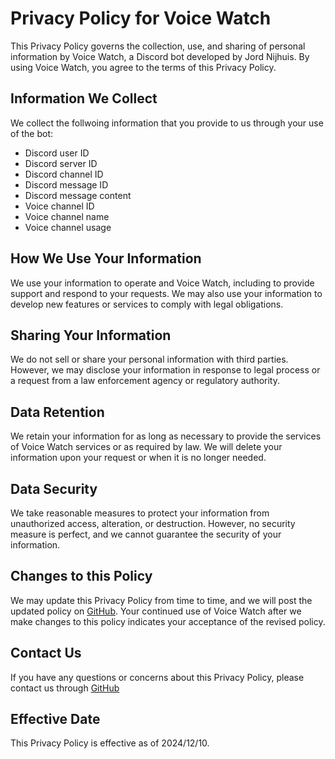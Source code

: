 # Privacy Policy for Voice Watch

This Privacy Policy governs the collection, use, and sharing of personal information by Voice Watch, 
a Discord bot developed by Jord Nijhuis. By using Voice Watch, you agree to the terms of this Privacy Policy.

## Information We Collect

We collect the follwoing information that you provide to us through your use of the bot:
- Discord user ID
- Discord server ID
- Discord channel ID
- Discord message ID
- Discord message content
- Voice channel ID
- Voice channel name
- Voice channel usage

## How We Use Your Information

We use your information to operate and Voice Watch, including to provide support and respond to your requests.
We may also use your information to develop new features or services  to comply with legal obligations.

## Sharing Your Information

We do not sell or share your personal information with third parties. However, we may disclose your information in 
response to legal process or a request from a law enforcement agency or regulatory authority.

## Data Retention

We retain your information for as long as necessary to provide the services of Voice Watch services or as required by 
law. We will delete your information upon your request or when it is no longer needed.

## Data Security

We take reasonable measures to protect your information from unauthorized access, alteration, or destruction. However, no security measure is perfect, and we cannot guarantee the security of your information.

## Changes to this Policy

We may update this Privacy Policy from time to time, and we will post the updated policy on 
[GitHub](https://github.com/jord-nijhuis/discord-voice-watch). Your continued use of Voice Watch after we make changes to this 
policy indicates your acceptance of the revised policy.

## Contact Us

If you have any questions or concerns about this Privacy Policy, please contact us through 
[GitHub](https://github.com/jord-nijhuis/discord-voice-watch)

## Effective Date

This Privacy Policy is effective as of 2024/12/10.
